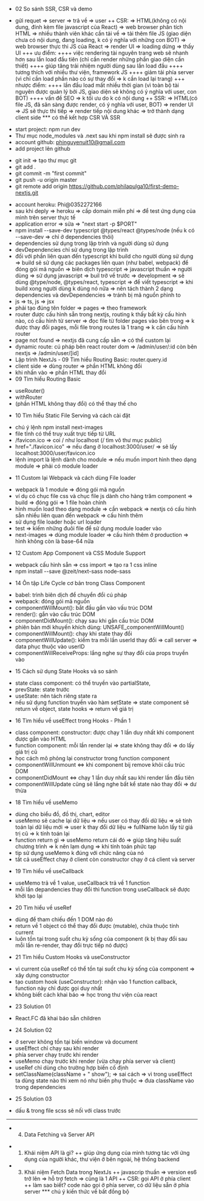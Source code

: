 - 02 So sánh SSR, CSR và demo
+ gửi requet => server => trả về => user
++ CSR: => HTML(không có nội dung, đính kèm file javascript của React) => web browser phân tích HTML => nhiều thành viên khác cần tải về => tải thêm file JS (giao diện chưa có nội dung, đang loading, k có ý nghĩa với những con BOT) => web browser thực thi JS của React => render UI => loading dừng => thấy UI
+++ ưu điểm:
++++ việc rendering tài nguyên trang web sẽ nhanh hơn sau lần load đầu tiên (chỉ cần render những phần giao diện cần thiết)
++++ giúp tăng trải nhiệm người dùng sau lần load đầu
++++ tương thích với nhiều thư viện, framework JS
++++ giảm tải phía server (vì chỉ cần load phần nào có sự thay đổi => k cần load lại trang)
+++ nhược điểm:
++++ lần đầu load mất nhiều thời gian (vì toàn bộ tài nguyên được quản lý bởi JS, giao diện sẽ không có ý nghĩa với user, con BOT)
++++ vấn đề SEO => k tối ưu do k có nội dung
++ SSR: => HTML(có file JS, đã sãn sàng được render, có ý nghĩa với user, BOT) => render UI => JS sẽ thực thi tiếp => render tiếp nội dung khác => trở thành dạng client side
*** có thể kết hợp CSR VÀ SSR
- start project: npm run dev
- Thư mục node_modules và .next sau khi npm install sẽ được sinh ra
- account github: phinguyenuit10@gmail.com
- add project lên github
+ git init => tạo thư mục git
+ git add .
+ git commit -m "first commit"
+ git push -u origin master
+ git remote add origin https://github.com/philapulga10/first-demo-nextjs.git
- account heroku: Phi@0352272166
- sau khi deply => heroku => cấp domain miễn phí => để test ứng dụng của mình trên server thực tế
- application error => sửa => "next start -p $PORT"
- npm install --save-dev typescript @types/react @types/node (nếu k có --save-dev => chỉ ở dependencies thôi)
- dependencies sử dụng trong lập trình và người dùng sử dụng
- devDependencies chỉ sử dụng trong lập trình
- đối với phần liên quan đến typescript khi build cho người dùng sử dụng => build sẽ sử dụng các packages liên quan (như babel, webpack) để đóng gói mã nguồn => biên dịch typescript => javascript thuần => người dùng => sử dụng javascript => buil trở về trước => development => sẽ dùng @type/node, @types/react, typescript => để viết typescript => khi build xong người dùng k dùng nó nữa => nên tách thành 2 dạng dependencies và devDependencies => tránh bị mã nguồn phình to
- js => ts, js => jsx
- phải tạo đúng tên folder => pages => theo framework
- router được cấu hình sẵn trong nextjs, routing k thấy bất kỳ cấu hình nào, có cấu hình từ server => đọc file từ folder pages vào bên trong => k được thay đổi pages, mỗi file trong routes là 1 trang => k cần cấu hình router
- page not found => nextjs đã cung cấp sẵn => có thể custom lại
- dynamic route: cú pháp bên react router dom => /admin/user/:id còn bên nextjs => /admin/user/[id]
- Lập trình NextJs - 09 Tìm hiểu Routing Basic: router.query.id
- client side => dùng router => phần HTML không đổi
- khi nhấn vào <a></a> => phần HTML thay đổi
- 09 Tìm hiểu Routing Basic
+ useRouter()
+ withRouter
+ <Link href=""></Link> (phần HTML không thay đổi) có thể thay thế cho <a></a>
- 10 Tìm hiểu Static File Serving và cách cài đặt
+ chú ý lệnh npm install next-images
+ file tĩnh có thể truy xuất trực tiếp từ URL
+ /favicon.ico => coi / như localhost (/ tìm vô thư mục public)
+ href="./favicon.ico" => nếu đang ở localhost:3000/user/ => sẽ lấy localhost:3000/user/favicon.ico
+ lệnh import là lệnh dành cho module => nếu muốn import hình theo dạng module => phải có module loader
- 11 Custom lại Webpack và cách dùng File loader
+ webpack là 1 module => đóng gói mã nguồn
+ ví dụ có chục file css và chục file js dành cho hàng trăm component => build => đóng gói => 1 file hoàn chỉnh
+ hình muốn load theo dạng module => cần webpack => nextjs có cấu hình sẵn nhiều liên quan đến webpack => cấu hình thêm
+ sử dụng file loader hoặc url loader
+ test => kiếm những đuôi file để sử dụng module loader vào
+ next-images => dùng module loader => cấu hình thêm ở production => hình không còn là base-64 nữa
- 12 Custom App Component và CSS Module Support
+ webpack cấu hình sẵn => css import => tạo ra 1 css inline
+ npm install --save @zeit/next-sass node-sass
- 14 Ôn tập Life Cycle cơ bản trong Class Component
+ babel: trình biên dịch để chuyển đổi cú pháp
+ webpack: đóng gói mã nguồn
+ componentWillMount(): bắt đầu gắn vào vấu trúc DOM
+ render(): gắn vào cấu trúc DOM
+ componentDidMount(): chạy sau khi gắn cấu trúc DOM
+ phiên bản mới khuyến khích dùng: UNSAFE_componentWillMount()
+ componentWillMount(): chạy khi state thay đổi
+ componentWillUpdate(): kiểm tra mỗi lần userId thay đổi => call server => data phục thuộc vào userID
+ componentWillReceiveProps: lắng nghe sự thay đổi của props truyền vào
- 15 Cách sử dụng State Hooks và so sánh
+ state class component: có thể truyền vào partialState, 
+ prevState: state trước
+ useState: nên tách riêng state ra
+ nếu sử dụng function truyền vào hàm setState => state component sẽ return về object, state hooks => return về giá trị
- 16 Tìm hiểu về useEffect trong Hooks - Phần 1
+ class component: constructor: được chạy 1 lần duy nhất khi component được gắn vào HTML
+ function component: mỗi lần render lại => state không thay đổi => do lấy giá trị cũ
+ học cách mô phỏng lại constructor trong function component
+ componentWillUnmount <=> khi component bij remove khỏi cấu trúc DOM
+ componentDidMount <=> chạy 1 lần duy nhất sau khi render lần đầu tiên
+ componentWillUpdate cũng sẽ lắng nghe bất kể state nào thay đổi => dư thừa
- 18 Tìm hiểu về useMemo
+ dùng cho biểu đồ, đồ thị, chart, editor
+ useMemo sẽ cache lại dữ liệu => nếu user có thay đổi dữ liệu => sẽ tính toán lại dữ liệu mới => user k thay đổi dữ liệu => fullName luôn lấy từ giá trị cũ => k tính toán lại
+ function return gì => useMemo return cái đó => giúp tăng hiệu suất chương trình => k nên lạm dụng => khi tính toán phức tạp
+ tip sử dụng useMemo k đúng với chức năng của nó
+ tất cả useEffect chạy ở client còn constructor chạy ở cá client và server
- 19 Tìm hiểu về useCallback
+ useMemo trả về 1 value, useCallback trả về 1 function
+ mỗi lần depandencies thay đổi thì function trong useCallback sẽ được khởi tạo lại
- 20 Tìm hiểu về useRef
+ dùng để tham chiếu đến 1 DOM nào đó
+ return về 1 object có thể thay đổi được (mutable), chứa thuộc tính current
+ luôn tồn tại trong suốt chu kỳ sống của component (k bị thay đổi sau mỗi lần re-render, thay đổi trực tiếp nó được)
- 21 Tìm hiểu Custom Hooks và useConstructor
+ vì current của useRef có thể tồn tại suốt chu kỳ sống của component => xây dựng constructor
+ tạo custom hook (useConstructor): nhận vào 1 function callback, function này chỉ được gọi duy nhất
+ không biết cách khai báo => học trong thư viện của react
- 23 Solution 01
+ React.FC đã khai báo sẵn children
- 24 Solution 02
+ ở server không tồn tại biến window và document
+ useEffect chỉ chạy sau khi render
+ phía server chạy trước khi render
+ useMemo chạy trước khi render (vừa chạy phía server và client)
+ useRef chỉ dùng cho trường hợp biến cố định
+ setClassName(className + " show"); => sai cách => vì trong useEffect ta dùng state nào thì xem nó như biến phụ thuộc => đưa className vào trong dependencies
- 25 Solution 03
+ dấu & trong file scss sẽ nối với class trước

----------------------------------------------

- 4. Data Fetching và Server API
+ 1. Khái niệm API là gì?
++ giúp ứng dụng của mình tương tác với ứng dụng của người khác, thư viện ở bên ngoài, hệ thống backend
+ 3. Khái niệm Fetch Data trong NextJs
++ javascrip thuần => version es6 trở lên => hỗ trợ fetch => cũng là 1 API
++ CSR: gọi API ở phía client
++ làm sao biết? code nào gọi ở phía server, có dữ liệu sẵn ở phía server
*** chú ý kiến thức về bất đồng bộ